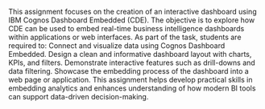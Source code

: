 This assignment focuses on the creation of an interactive dashboard using IBM Cognos Dashboard Embedded (CDE).
The objective is to explore how CDE can be used to embed real-time business intelligence dashboards within applications or web interfaces.
As part of the task, students are required to:
Connect and visualize data using Cognos Dashboard Embedded.
Design a clean and informative dashboard layout with charts, KPIs, and filters.
Demonstrate interactive features such as drill-downs and data filtering.
Showcase the embedding process of the dashboard into a web page or application.
This assignment helps develop practical skills in embedding analytics and enhances understanding of how modern BI tools can support data-driven decision-making.
